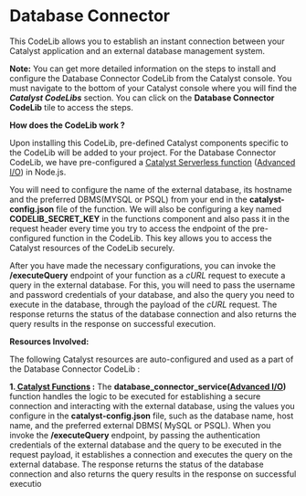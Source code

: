 # Database Connector

This CodeLib allows you to establish an instant connection between your Catalyst application and an external database management system.

**Note:** You can get more detailed information on the steps to install and configure the Database Connector CodeLib from the Catalyst console. You must navigate to the bottom of your Catalyst console where you will find the **_Catalyst CodeLibs_** section. You can click on the **Database Connector CodeLib** tile to access the steps.

**How does the CodeLib work ?**

Upon installing this CodeLib, pre-defined Catalyst components specific to the CodeLib will be added to your project. For the Database Connector CodeLib, we have pre-configured a [Catalyst Serverless function](https://catalyst.zoho.com/help/functions.html) ([Advanced I/O](https://catalyst.zoho.com/help/advancedio-functions.html)) in Node.js.

You will need to configure the name of the external database, its hostname and the preferred DBMS(MYSQL or PSQL) from your end in the **catalyst-config.json** file of the function. We will also be configuring a key named **CODELIB_SECRET_KEY** in the functions component and also pass it in the request header every time you try to access the endpoint of the pre-configured function in the CodeLib. This key allows you to access the Catalyst resources of the CodeLib securely.

After you have made the necessary configurations, you can invoke the **/executeQuery** endpoint of your function as a _cURL_ request to execute a query in the external database. For this, you will need to pass the username and password credentials of your database, and also the query you need to execute in the database, through the payload of the _cURL_ request. The response returns the status of the database connection and also returns the query results in the response on successful execution.

**Resources Involved:**

The following Catalyst resources are auto-configured and used as a part of the Database Connector CodeLib :

**1.[ Catalyst Functions](https://catalyst.zoho.com/help/functions.html) :** The **database_connector_service([Advanced I/O](https://catalyst.zoho.com/help/advancedio-functions.html))** function handles the logic to be executed for establishing a secure connection and interacting with the external database, using the values you configure in the **catalyst-config.json** file, such as the database name, host name, and the preferred external DBMS( MySQL or PSQL). When you invoke the **/executeQuery** endpoint, by passing the authentication credentials of the external database and the query to be executed in the request payload, it establishes a connection and executes the query on the external database. The response returns the status of the database connection and also returns the query results in the response on successful executio
